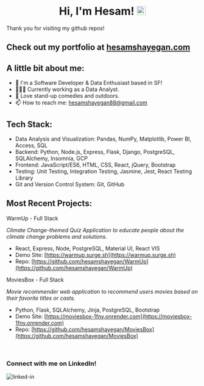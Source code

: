 <h1 align="center">Hi, I'm Hesam! <img src="https://media.giphy.com/media/hvRJCLFzcasrR4ia7z/giphy.gif" width="23px"></h1>

Thank you for visiting my github repos!

## Check out my portfolio at [hesamshayegan.com](http://hesamshayegan.com)

## A little bit about me:

- 🌉 I'm a Software Developer & Data Enthusiast based in SF!
- 👩🏻‍💻 Currently working as a Data Analyst.
- 🌳 Love stand-up comedies and outdoors.
- 📫 How to reach me: hesamshayegan88@gmail.com


## Tech Stack:
- Data Analysis and Visualization: Pandas, NumPy, Matplotlib, Power BI, Access, SQL 
- Backend: Python, Node.js, Express, Flask, Django, PostgreSQL, SQLAlchemy, Insomnia, GCP
- Frontend: JavaScript/ES6, HTML, CSS, React, jQuery, Bootstrap
- Testing: Unit Testing, Integration Testing, Jasmine, Jest, React Testing Library
- Git and Version Control System: Git, GitHub


## Most Recent Projects:
WarmUp - Full Stack

*Climate Change-themed Quiz Application to educate people about the climate change problems and solutions.*

- React, Express, Node, PostgreSQL, Material UI, React VIS
- Demo Site: [https://warmup.surge.sh](https://warmup.surge.sh)
- Repo: [https://github.com/hesamshayegan/WarmUp](https://github.com/hesamshayegan/WarmUp)

MoviesBox - Full Stack

*Movie recommender web application to recommend users movies based on their favorite titles or casts.*

- Python, Flask, SQLAlchemy, Jinja, PostgreSQL, Bootstrap
- Demo Site: [https://moviesbox-1fny.onrender.com](https://moviesbox-1fny.onrender.com)
- Repo: [https://github.com/hesamshayegan/MoviesBox](https://github.com/hesamshayegan/MoviesBox)

<br>

### Connect with me on LinkedIn!

[<img align="left" alt="linked-in" src="https://img.shields.io/badge/linkedin-%230077B5.svg?&style=for-the-badge&logo=linkedin&logoColor=white" />](https://www.linkedin.com/in/hesam-shayegan/?locale=en_US)
